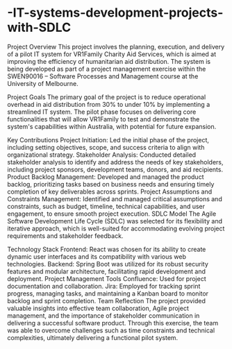 # -IT-systems-development-projects-with-SDLC
Project Overview
This project involves the planning, execution, and delivery of a pilot IT system for VR1Family Charity Aid Services, which is aimed at improving the efficiency of humanitarian aid distribution. The system is being developed as part of a project management exercise within the SWEN90016 – Software Processes and Management course at the University of Melbourne.

Project Goals
The primary goal of the project is to reduce operational overhead in aid distribution from 30% to under 10% by implementing a streamlined IT system. The pilot phase focuses on delivering core functionalities that will allow VR1Family to test and demonstrate the system's capabilities within Australia, with potential for future expansion.

Key Contributions
Project Initiation:
Led the initial phase of the project, including setting objectives, scope, and success criteria to align with organizational strategy.
Stakeholder Analysis:
Conducted detailed stakeholder analysis to identify and address the needs of key stakeholders, including project sponsors, development teams, donors, and aid recipients.
Product Backlog Management:
Developed and managed the product backlog, prioritizing tasks based on business needs and ensuring timely completion of key deliverables across sprints.
Project Assumptions and Constraints Management:
Identified and managed critical assumptions and constraints, such as budget, timeline, technical capabilities, and user engagement, to ensure smooth project execution.
SDLC Model
The Agile Software Development Life Cycle (SDLC) was selected for its flexibility and iterative approach, which is well-suited for accommodating evolving project requirements and stakeholder feedback.

Technology Stack
Frontend: React was chosen for its ability to create dynamic user interfaces and its compatibility with various web technologies.
Backend: Spring Boot was utilized for its robust security features and modular architecture, facilitating rapid development and deployment.
Project Management Tools
Confluence: Used for project documentation and collaboration.
Jira: Employed for tracking sprint progress, managing tasks, and maintaining a Kanban board to monitor backlog and sprint completion.
Team Reflection
The project provided valuable insights into effective team collaboration, Agile project management, and the importance of stakeholder communication in delivering a successful software product. Through this exercise, the team was able to overcome challenges such as time constraints and technical complexities, ultimately delivering a functional pilot system.

